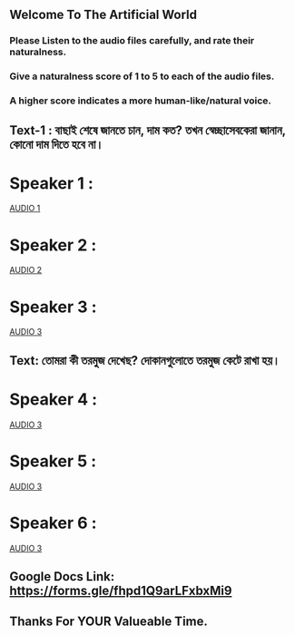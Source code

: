 ## Welcome To The Artificial World



### Please Listen to the audio files carefully, and rate their naturalness. 
### Give a naturalness score of 1 to 5 to each of the audio files.
### A higher score indicates a more human-like/natural voice.

## Text-1 : বাছাই শেষে জানতে চান, দাম কত? তখন স্বেচ্ছাসেবকেরা জানান, কোনো দাম দিতে হবে না।

# Speaker 1 :
<a href="https://user-images.githubusercontent.com/70447689/156895694-161e9974-2b5b-42f3-bc72-d6cf0431f543.mp4"> AUDIO 1 </a>
# Speaker 2 :
<a href="https://user-images.githubusercontent.com/70447689/156895704-426d1e6f-3f3a-4e11-9db4-25f826d048ef.mp4"> AUDIO 2 </a>
# Speaker 3 :
<a href="https://user-images.githubusercontent.com/70447689/156895706-b15c2eaf-9867-4b22-9d6a-8753090fd1ad.mp4"> AUDIO 3 </a>


## Text: তোমরা কী তরমুজ দেখেছ? দোকানগুলোতে তরমুজ কেটে রাখা হয়।

# Speaker 4 : 
<a href="https://user-images.githubusercontent.com/70447689/156935397-82509427-1f17-49dd-b32c-0527220eadb9.mp4"> AUDIO 3 </a>
# Speaker 5 :
<a href="https://user-images.githubusercontent.com/70447689/156935400-52ddb518-922b-4c65-888a-171fdb7029d5.mp4"> AUDIO 3 </a>
# Speaker 6 : 
<a href="https://user-images.githubusercontent.com/70447689/156935405-65638cc5-e575-4c24-8bbe-2cb4d87cc78b.mp4"> AUDIO 3 </a>




## Google Docs Link: https://forms.gle/fhpd1Q9arLFxbxMi9





## Thanks For YOUR Valueable Time.



